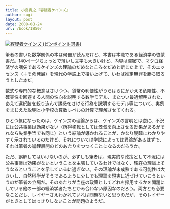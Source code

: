 ```yaml
---
title: 小島寛之『容疑者ケインズ』
author: sugi
layout: post
date: 2008-08-24
url: /book/1850/
---
```

<a href="http://www.amazon.co.jp/exec/obidos/ASIN/4833418800/chezsugi-22/ref=nosim/" name="amazletlink" target="_blank"><img src="http://i0.wp.com/ecx.images-amazon.com/images/I/51qFS9CU-yL._SL160_.jpg?w=660" alt="容疑者ケインズ (ピンポイント選書)" class="alignleft"  data-recalc-dims="1" /></a> 

筆者の書いた数学関係の本は何冊か読んだけど、本書は本職である経済学の啓蒙書だ。140ページちょっとで薄いし文字も大きいけど、内容は濃密で、マクロ経済学の嚆矢であるケインズの理論のだめなところをだめと断じた上で、そのエッセンス（＋その発展）を現代の学説上で拾い上げて、いわば推定無罪を勝ち取ろうとした本だ。

数式や専門的な概念はさけつつ、貨幣の利便性がうらはらにかかえる危険性、不確実性を回避する人間の性向を説明する数学モデル、またつい最近解明された、あえて選択肢を絞り込んで誘惑をさける行為を説明するモデル等について、実例をまじえた説明と小学校の算数レベルの計算で理解させてくれる。

ひとつ気になったのは、ケインズの理論からは、ケインズの言明とは逆に、不況には公共事業は効果がない（所得移転としては景気を向上させる効果があるがそれなら失業手当でも同じ）という結論が導かれることが、かなり明確にわかりやすく示されているのだけど、それについては学説によっては異論があるはずで、それは筆者の論理展開のどのあたりをつつくことになるのだろうか。

ただ、誤解してはいけないのが、必ずしも筆者は、現実的な政策として不況には公共事業は効果がないということを主張しているわけではなく、現在の理論上そうなるということを示しているに過ぎない。その理論が未成熟である可能性は大きいし、自然科学がそうであるように少しでも理論を現実に近づけていこうというのが筆者の立場だ。そのあたりが当座の政策としてどれを採用するかを問題にしている他の一部の経済学者たちとかみ合わない原因なのだろう。両方とも必要なことだし、レイヤーさえわかれていれば問題ないと思うのだが、そのレイヤーがときとしてはっきりしないことが問題のようだ。

